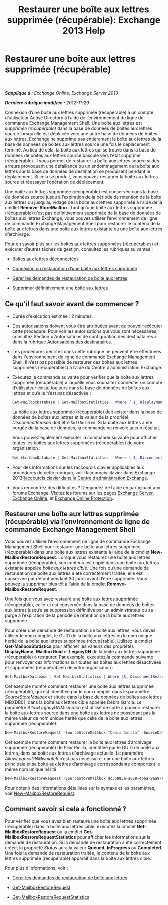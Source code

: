 ﻿---
title: 'Restaurer une boîte aux lettres supprimée (récupérable): Exchange 2013 Help'
TOCTitle: Restaurer une boîte aux lettres supprimée (récupérable)
ms:assetid: 4f3f5ce4-9d12-4ed8-9f70-d8a6aa8a1b2e
ms:mtpsurl: https://technet.microsoft.com/fr-fr/library/JJ863435(v=EXCHG.150)
ms:contentKeyID: 50555395
ms.date: 04/24/2018
mtps_version: v=EXCHG.150
ms.translationtype: HT
---

# Restaurer une boîte aux lettres supprimée (récupérable)

 

_**Sapplique à :** Exchange Online, Exchange Server 2013_

_**Dernière rubrique modifiée :** 2012-11-29_

Connexion d’une boîte aux lettres supprimée (récupérable) à un compte d’utilisateur Active Directory à l’aide de l’environnement de ligne de commande Exchange Management Shell. Une boîte aux lettres est *supprimée (récupérable)* dans la base de données de boîtes aux lettres source lorsqu’elle est déplacée vers une autre base de données de boîtes aux lettres. Exchange ne supprime pas entièrement la boîte aux lettres de la base de données de boîtes aux lettres source une fois le déplacement terminé. Au lieu de cela, la boîte aux lettres qui se trouve dans la base de données de boîtes aux lettres source bascule vers l’état supprimé (récupérable). Il vous permet de restaurer la boîte aux lettres source si des erreurs provoquant une défaillance ou un endommagement de la boîte aux lettres sur la base de données de destination se produisent pendant le déplacement. Si cela se produit, vous pouvez restaurer la boîte aux lettres source et réessayer l’opération de déplacement.

Une boîte aux lettres supprimée (récupérable) est conservée dans la base de données source jusqu’à l’expiration de la période de rétention de la boîte aux lettres ou jusqu’au vidage de la boîte aux lettres supprimée à l’aide de la cmdlet **Remove-StoreMailbox**. Tant qu’une boîte aux lettres supprimée (récupérable) n’est pas définitivement supprimée de la base de données de boîtes aux lettres Exchange, vous pouvez utiliser l’environnement de ligne de commande Exchange Management Shell pour restaurer le contenu de la boîte aux lettres dans une boîte aux lettres existante ou une boîte aux lettres d’archivage.

Pour en savoir plus sur les boîtes aux lettres supprimées (récupérables) et exécuter d’autres tâches de gestion, consultez les rubriques suivantes :

  - [Boîtes aux lettres déconnectées](disconnected-mailboxes-exchange-2013-help.md)

  - [Connexion ou restauration d’une boîte aux lettres supprimée](connect-or-restore-a-deleted-mailbox-exchange-2013-help.md)

  - [Gérer les demandes de restauration de boîte aux lettres](manage-mailbox-restore-requests-exchange-2013-help.md)

  - [Supprimer définitivement une boîte aux lettres](permanently-delete-a-mailbox-exchange-2013-help.md)

## Ce qu’il faut savoir avant de commencer ?

  - Durée d'exécution estimée : 2 minutes.

  - Des autorisations doivent vous être attribuées avant de pouvoir exécuter cette procédure. Pour voir les autorisations qui vous sont nécessaires, consultez Section « Autorisations de configuration des destinataires » dans la rubrique [Autorisations des destinataires](recipients-permissions-exchange-2013-help.md).

  - Les procédures décrites dans cette rubrique ne peuvent être effectuées dans l'environnement de ligne de commande Exchange Management Shell. Il n’est pas possible de restaurer des boîtes aux lettres supprimées (récupérables) à l’aide du Centre d’administration Exchange.

  - Exécutez la commande suivante pour vérifier que la boîte aux lettres supprimée (récupérable) à laquelle vous souhaitez connecter un compte d’utilisateur existe toujours dans la base de données de boîtes aux lettres et qu’elle n’est pas désactivée :
    
    ```powershell
    Get-MailboxDatabase | Get-MailboxStatistics | Where { $_.DisplayName -eq "<display name>" } | fl DisplayName,DisconnectReason,DisconnectDate
    ```
    
    La boîte aux lettres supprimée (récupérable) doit exister dans la base de données de boîtes aux lettres et la valeur de la propriété *DisconnectReason* doit être `SoftDeleted`. Si la boîte aux lettres a été purgée de la base de données, la commande ne renvoie aucun résultat.
    
    Vous pouvez également exécuter la commande suivante pour afficher toutes les boîtes aux lettres supprimées (récupérables) de votre organisation :
    
    ```powershell
    Get-MailboxDatabase | Get-MailboxStatistics | Where { $_.DisconnectReason -eq "SoftDeleted" } | fl DisplayName,DisconnectReason,DisconnectDate
    ```

  - Pour des informations sur les raccourcis clavier applicables aux procédures de cette rubrique, voir Raccourcis clavier dans Exchange 2013[Raccourcis clavier dans le Centre d’administration Exchange](keyboard-shortcuts-in-the-exchange-admin-center-exchange-online-protection-help.md).

  - Vous rencontrez des difficultés ? Demandez de l’aide en participant aux forums Exchange. Visitez les forums sur les pages [Exchange Server](https://go.microsoft.com/fwlink/p/?linkid=60612), [Exchange Online](https://go.microsoft.com/fwlink/p/?linkid=267542), et [Exchange Online Protection](https://go.microsoft.com/fwlink/p/?linkid=285351)..

## Restaurer une boîte aux lettres supprimée (récupérable) via l’environnement de ligne de commande Exchange Management Shell

Vous pouvez utiliser l’environnement de ligne de commande Exchange Management Shell pour restaurer une boîte aux lettres supprimée (récupérable) dans une boîte aux lettres existante à l’aide de la cmdlet **New-MailboxRestoreRequest**. Lorsque vous restaurez une boîte aux lettres supprimée (récupérable), son contenu est copié dans une boîte aux lettres existante appelée *boîte aux lettres cible*. Une fois qu’une demande de restauration de boîte aux lettres a été correctement traitée, elle est conservée par défaut pendant 30 jours avant d’être supprimée. Vous pouvez la supprimer plus tôt à l’aide de la cmdlet **Remove-MailboxRestoreRequest**.

Une fois que vous avez restauré une boîte aux lettres supprimée (récupérable), celle-ci est conservée dans la base de données de boîtes aux lettres jusqu’à sa suppression définitive par un administrateur ou sa purge à l’expiration de la période de rétention de la boîte aux lettres supprimée.

Pour créer une demande de restauration de boîte aux lettres, vous devez utiliser le nom complet, le GUID de la boîte aux lettres ou le nom unique hérité de la boîte aux lettres supprimée (récupérable). Utilisez la cmdlet **Get-MailboxStatistics** pour afficher les valeurs des propriétés **DisplayName**, **MailboxGuid** et **LegacyDN** de la boîte aux lettres supprimée (récupérable) à restaurer. Par exemple, exécutez la commande suivante pour renvoyer ces informations sur toutes les boîtes aux lettres désactivées et supprimées (récupérables) de votre organisation :

```powershell
Get-MailboxDatabase | Get-MailboxStatistics | Where {$_.DisconnectReason -eq "SoftDeleted"} | fl DisplayName,MailboxGuid,LegacyDN,Database
```

Cet exemple montre comment restaurer une boîte aux lettres supprimée (récupérable), qui est identifiée par le nom complet dans le paramètre *SourceStoreMailbox* et située dans la base de données de boîtes aux lettres MBXDB01, dans la boîte aux lettres cible appelée Debra Garcia. Le paramètre *AllowLegacyDNMismatch* est utilisé de sorte à pouvoir restaurer la boîte aux lettres source dans une boîte aux lettres ne possédant pas la même valeur de nom unique hérité que celle de la boîte aux lettres supprimée (récupérable).

```powershell
New-MailboxRestoreRequest -SourceStoreMailbox "Debra Garcia" -SourceDatabase MBXDB01 -TargetMailbox "Debra Garcia" -AllowLegacyDNMismatch
```

Cet exemple montre comment restaurer la boîte aux lettres d’archivage supprimée (récupérable) de Pilar Pinilla, identifiée par le GUID de boîte aux lettres, dans sa boîte aux lettres d’archivage actuelle. Le paramètre *AllowLegacyDNMismatch* n’est pas nécessaire, car une boîte aux lettres principale et sa boîte aux lettres d’archivage correspondante comportent le même nom unique hérité.

```powershell
New-MailboxRestoreRequest -SourceStoreMailbox dc35895a-a628-4bba-9aa9-650f5cdb9ae7 -SourceDatabase MBXDB02 -TargetMailbox pilarp@contoso.com -TargetIsArchive
```

Pour obtenir des informations détaillées sur la syntaxe et les paramètres, voir [New-MailboxRestoreRequest](https://technet.microsoft.com/fr-fr/library/ff829875\(v=exchg.150\)).

## Comment savoir si cela a fonctionné ?

Pour vérifier que vous avez bien restauré une boîte aux lettres supprimée (récupérable) dans la boîte aux lettres cible, exécutez la cmdlet **Get-MailboxRestoreRequest** ou la cmdlet **Get-MailboxRestoreRequestStatistics** pour afficher les informations sur la demande de restauration. Si la demande de restauration a été correctement créée, la propriété *Status* aura la valeur **Queued**, **InProgress** ou **Completed**. Une fois la demande de restauration traitée, le contenu de la boîte aux lettres supprimée (récupérable) apparaît dans la boîte aux lettres cible.

Pour plus d’informations, voir :

  - [Gérer les demandes de restauration de boîte aux lettres](manage-mailbox-restore-requests-exchange-2013-help.md)

  - [Get-MailboxRestoreRequest](https://technet.microsoft.com/fr-fr/library/ff829907\(v=exchg.150\))

  - [Get-MailboxRestoreRequestStatistics](https://technet.microsoft.com/fr-fr/library/ff829912\(v=exchg.150\))

